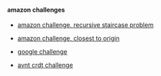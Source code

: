 #### amazon challenges
  - [amazon challenge, recursive staircase problem](https://www.youtube.com/watch?v=5o-kdjv7FD0&t=444s)
  - [amazon challenge, closest to origin](https://www.youtube.com/watch?v=eaYX0Ee0Kcg&t=63s)

- [google challenge](https://www.youtube.com/watch?v=XKu_SEDAykw)

- [avnt crdt challenge](https://github.com/marka2g/avantcredit_challenges)
